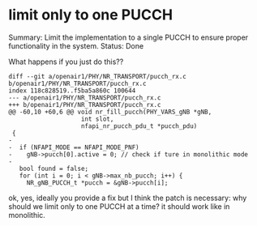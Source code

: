 # limit only to one PUCCH

Summary: Limit the implementation to a single PUCCH to ensure proper functionality in the system.
Status: Done

What happens if you just do this??

```
diff --git a/openair1/PHY/NR_TRANSPORT/pucch_rx.c b/openair1/PHY/NR_TRANSPORT/pucch_rx.c
index 118c828519..f5ba5a860c 100644
--- a/openair1/PHY/NR_TRANSPORT/pucch_rx.c
+++ b/openair1/PHY/NR_TRANSPORT/pucch_rx.c
@@ -60,10 +60,6 @@ void nr_fill_pucch(PHY_VARS_gNB *gNB,
                    int slot,
                    nfapi_nr_pucch_pdu_t *pucch_pdu)
 {
-
-  if (NFAPI_MODE == NFAPI_MODE_PNF)
-    gNB->pucch[0].active = 0; // check if ture in monolithic mode
-
   bool found = false;
   for (int i = 0; i < gNB->max_nb_pucch; i++) {
     NR_gNB_PUCCH_t *pucch = &gNB->pucch[i];

```

ok, yes, ideally you provide a fix but I think the patch is necessary: why should we limit only to one PUCCH at a time? it should work like in monolithic.